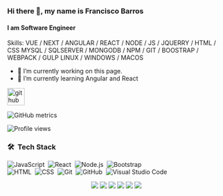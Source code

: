 ### Hi there 👋, my name is Francisco Barros
#### I am Software Engineer


Skills: VUE / NEXT / ANGULAR / REACT / NODE / JS / JQUERRY / HTML / CSS 
MYSQL / SQLSERVER / MONGODB / NPM / GIT / BOOSTRAP / WEBPACK / GULP 
LINUX / WINDOWS / MACOS



- 🔭 I’m currently working on this page. 
- 🌱 I’m currently learning Angular and React 


[<img src='https://cdn.jsdelivr.net/npm/simple-icons@3.0.1/icons/github.svg' alt='github' height='40'>](https://github.com/Francisco-Barros94)  


![GitHub metrics](https://metrics.lecoq.io/Francisco-Barros94)  


![Profile views](https://gpvc.arturio.dev/Francisco-Barros94)  





### 🛠 &nbsp;Tech Stack

![JavaScript](https://img.shields.io/badge/-JavaScript-05122A?style=flat&logo=javascript)&nbsp;
![React](https://img.shields.io/badge/-React-05122A?style=flat&logo=react)&nbsp;
![Node.js](https://img.shields.io/badge/-Node.js-05122A?style=flat&logo=node.js)&nbsp;
![Bootstrap](https://img.shields.io/badge/-Bootstrap-05122A?style=flat&logo=bootstrap&logoColor=563D7C)\
![HTML](https://img.shields.io/badge/-HTML-05122A?style=flat&logo=HTML5)&nbsp;
![CSS](https://img.shields.io/badge/-CSS-05122A?style=flat&logo=CSS3&logoColor=1572B6)&nbsp;
![Git](https://img.shields.io/badge/-Git-05122A?style=flat&logo=git)&nbsp;
![GitHub](https://img.shields.io/badge/-GitHub-05122A?style=flat&logo=github)&nbsp;
![Visual Studio Code](https://img.shields.io/badge/-Visual%20Studio%20Code-05122A?style=flat&logo=visual-studio-code&logoColor=007ACC)&nbsp;





<p align="center">
<a href="webportefolio"><img src="https://img.shields.io/badge/-webportfolio-3423A6?style=flat&logo=Google-Chrome&logoColor=white"/></a>
<a href="https://www.linkedin.com/in/franciscobarros1994/"><img src="https://img.shields.io/badge/-Francisco%20Barros%20-0077B5?style=flat&logo=Linkedin&logoColor=white"/></a>
<a href="mailto:francisco.barros1994@gmail.com"><img src="https://img.shields.io/badge/-francisco.barros1994@gmail.com-D14836?style=flat&logo=Gmail&logoColor=white"/></a>
<a href="https://instagram.com/ID"><img src="https://img.shields.io/badge/-@instaid-E4405F?style=flat&logo=Instagram&logoColor=white"/></a>
<a href="https://facebook.com/ID"><img src="https://img.shields.io/badge/-@FACEID-1877F2?style=flat&logo=Facebook&logoColor=white"/></a>
<a href="https://www.behance.net/ID"><img src="https://img.shields.io/badge/-@BHID-1769FF?style=flat&logo=Behance&logoColor=white"/></a>
</p>
